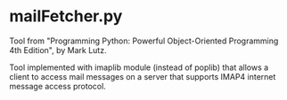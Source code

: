 # mailFetcher.py
Tool from "Programming Python: Powerful Object-Oriented
Programming 4th Edition", by Mark Lutz.

Tool implemented with imaplib module (instead of poplib) that allows
a client to access mail messages on a server that supports IMAP4
internet message access protocol.
